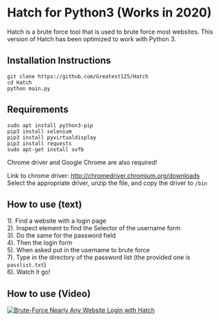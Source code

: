 # Hatch for Python3 (Works in 2020)
Hatch is a brute force tool that is used to brute force most websites. This version of Hatch has been optimized to work with Python 3.


## Installation Instructions
```
git clone https://github.com/Greatest125/Hatch
cd Hatch
python main.py
```

## Requirements
```
sudo apt install python3-pip
pip3 install selenium
pip3 install pyvirtualdisplay
pip3 install requests
sudo apt-get install xvfb
```
Chrome driver and Google Chrome are also required!

Link to chrome driver: http://chromedriver.chromium.org/downloads
<br>
Select the appropriate driver, unzip the file, and copy the driver to `/bin`
<br>
## How to use (text)
1). Find a website with a login page<br>
2). Inspect element to find the Selector of the username form<br>
3). Do the same for the password field<br>
4). Then the login form <br>
5). When asked put in the username to brute force<br>
7). Type in the directory of the password list (the provided one is `passlist.txt`)<br>
6). Watch it go!

## How to use (Video)
[![Brute-Force Nearly Any Website Login with Hatch](https://i.imgur.com/xdf5oRX.jpg)](https://vimeo.com/391670156 "Brute-Force Nearly Any Website Login with Hatch")
